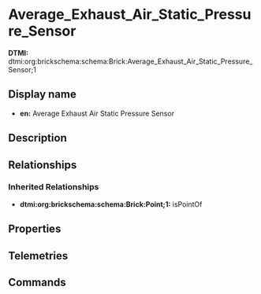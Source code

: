 # Average_Exhaust_Air_Static_Pressure_Sensor
**DTMI:** dtmi:org:brickschema:schema:Brick:Average_Exhaust_Air_Static_Pressure_Sensor;1
## Display name
- **en:** Average Exhaust Air Static Pressure Sensor
## Description
## Relationships
### Inherited Relationships
* **dtmi:org:brickschema:schema:Brick:Point;1:** isPointOf
## Properties
## Telemetries
## Commands
